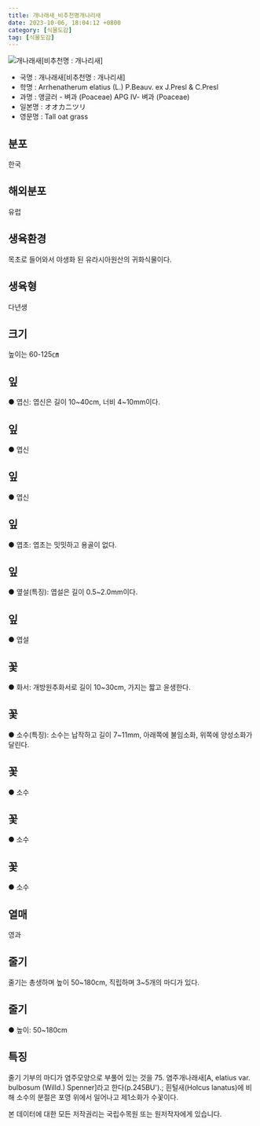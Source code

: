 ```yaml
---
title: 개나래새_비추천명개나리새
date: 2023-10-06, 18:04:12 +0800
category: [식물도감]
tag: [식물도감]
---
```




![개나래새[비추천명 : 개나리새]](http://www.nature.go.kr/fileUpload/plants/basic/Gramineae/Arrhenatherum/14284/14284_1_th2.jpg)
- 국명 : 개나래새[비추천명 : 개나리새]
- 학명 : Arrhenatherum elatius (L.) P.Beauv. ex J.Presl & C.Presl
- 과명 : 앵글러 - 벼과 (Poaceae) APG Ⅳ- 벼과 (Poaceae)
- 일본명 : オオカニツリ
- 영문명 : Tall oat grass


## 분포
한국
## 해외분포
유럽
## 생육환경
목초로 들어와서 야생화 된 유라시아원산의 귀화식물이다.
## 생육형
다년생
## 크기
높이는 60-125㎝
## 잎
● 엽신: 엽신은 길이 10~40cm, 너비 4~10mm이다.
## 잎
● 엽신
## 잎
● 엽신
## 잎
● 엽초: 엽초는 밋밋하고 용골이 없다.
## 잎
● 옆설(특징): 엽설은 길이 0.5~2.0mm이다.
## 잎
● 엽설
## 꽃
● 화서: 개방원추화서로 길이 10~30cm, 가지는 짧고 윤생한다.
## 꽃
● 소수(특징): 소수는 납작하고 길이 7~11mm, 아래쪽에 불임소화, 위쪽에 양성소화가 달린다.
## 꽃
● 소수
## 꽃
● 소수
## 꽃
● 소수
## 열매
영과
## 줄기
줄기는 총생하며 높이 50~180cm, 직립하며 3~5개의 마디가 있다.
## 줄기
● 높이: 50~180cm
## 특징
줄기 기부의 마디가 염주모양으로 부풀어 있는 것을 75. 염주개나래새[A, elatius var. bulbosum (Willd.) Spenner]라고 한다(p.245BU').; 흰털새(Holcus lanatus)에 비해 소수의 분절은 포영 위에서 일어나고 제1소화가 수꽃이다.







본 데이터에 대한 모든 저작권리는 국립수목원 또는 원저작자에게 있습니다.
